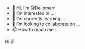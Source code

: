 - 👋 Hi, I’m @Daliomarr
- 👀 I’m interested in ...
- 🌱 I’m currently learning ...
- 💞️ I’m looking to collaborate on ...
- 📫 How to reach me ...

<!---
Daliomarr/Daliomarr is a ✨ special ✨ repository because its `README.md` (this file) appears on your GitHub profile.
You can click the Preview link to take a look at your changes.
--->
Hi ✌️
